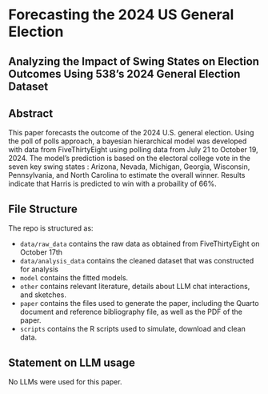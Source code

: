 # Forecasting the 2024 US General Election
## Analyzing the Impact of Swing States on Election Outcomes Using 538’s 2024 General Election Dataset

## Abstract
This paper forecasts the outcome of the 2024 U.S. general election. Using the
poll of polls approach, a bayesian hierarchical model was developed with data
from FiveThirtyEight using polling data from July 21 to October 19, 2024. The
model’s prediction is based on the electoral college vote in the seven key swing
states : Arizona, Nevada, Michigan, Georgia, Wisconsin, Pennsylvania, and North
Carolina to estimate the overall winner. Results indicate that Harris is predicted
to win with a probaility of 66%.

## File Structure

The repo is structured as:

-   `data/raw_data` contains the raw data as obtained from FiveThirtyEight on October 17th
-   `data/analysis_data` contains the cleaned dataset that was constructed for analysis
-   `model` contains the fitted models. 
-   `other` contains relevant literature, details about LLM chat interactions, and sketches.
-   `paper` contains the files used to generate the paper, including the Quarto document and reference bibliography file, as well as the PDF of the paper. 
-   `scripts` contains the R scripts used to simulate, download and clean data.


## Statement on LLM usage
No LLMs were used for this paper. 
